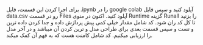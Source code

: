 

برای اجرا کردن این قسمت، فایل .ipynb را در google colab آپلود کنید و سپس فایل data.csv رو در قسمت Files آپلود کنید.
اکنون در منوی Runtime گزینه Runall را بزنید تا کل کد ران شود.
کد شامل مقدار خیلی کمی پیش پردازش داده و جدا کردن داده ترین و تست و سپس قسمت بعدی برای طراحی مدل و ترین کردن آن میباشد و در آخر مدل را ارزیابی میکنیم.
کد شامل کامنت هست که به فهم آن کمک میکند.


